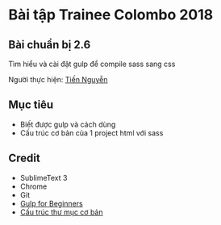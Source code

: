 # Bài tập Trainee Colombo 2018

## Bài chuẩn bị 2.6

Tìm hiểu và cài đặt gulp để compile sass sang css

Người thực hiện: [ Tiến Nguyễn ](https://github.com/tiennguyen98)

## Mục tiêu
* Biết được gulp và cách dùng
* Cấu trúc cơ bản của 1 project html với sass

## Credit
* SublimeText 3
* Chrome
* Git
* [Gulp for Beginners](https://css-tricks.com/gulp-for-beginners)
* [Cấu trúc thư mục cơ bản](http://vth8.com/cau-truc-thu-muc-co-ban-cua-project)